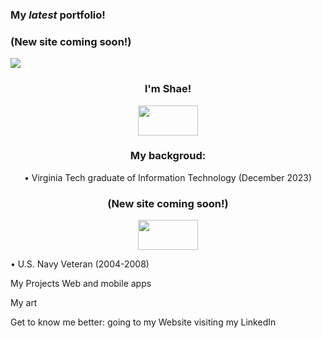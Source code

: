 <h3> My <em>latest</em> portfolio!</h3>
<h3>(New site coming soon!)</h3>
<p>
    <img src="https://github.com/callmeShae/Personal_Files/blob/main/~me/current%20portfolio/intro.jpg"/></a>
</p>

<h3 align="center">I'm Shae!</h3>
<p align="center">
    <a title="Virginia Tech" href="https://vtmit.vt.edu/academics/curriculum.html">
    <img src="https://upload.wikimedia.org/wikipedia/commons/6/60/Virginia_Tech_Hokies_logo.svg" height="48" width="96"/></a>
</p>

<h3 align="center">My backgroud: </h3>
<p align="center">•	Virginia Tech graduate of Information Technology (December 2023)
<h3 align="center">(New site coming soon!)</h3>
<p align="center">
    <a title="Virginia Tech" href="https://vtmit.vt.edu/academics/curriculum.html">
    <img src="https://upload.wikimedia.org/wikipedia/commons/6/60/Virginia_Tech_Hokies_logo.svg" height="48" width="96"/></a>
</p>

•	U.S. Navy Veteran (2004-2008)

My Projects 
Web and mobile apps

My art

Get to know me better:
  going to my Website
  visiting my LinkedIn



